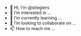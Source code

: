 - 👋 Hi, I’m @stieglers
- 👀 I’m interested in ...
- 🌱 I’m currently learning ...
- 💞️ I’m looking to collaborate on ...
- 📫 How to reach me ...

<!---
stieglers/stieglers is a ✨ special ✨ repository because its `README.md` (this file) appears on your GitHub profile.
You can click the Preview link to take a look at your changes.
--->
